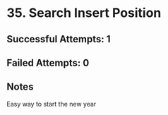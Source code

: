 # 35. Search Insert Position

## Successful Attempts: 1

## Failed Attempts: 0

## Notes
Easy way to start the new year

